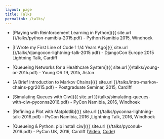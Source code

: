 ```yaml
---
layout: page
title: Talks
permalink: /talks/
---
```


+ [Playing with Reinforcement Learning in Python]({{ site.url }}/talks/python-namibia-2015.pdf) - Python Namibia 2015, Windhoek

+ [I Wrote my First Line of Code 1 1/4 Years Ago]({{ site.url }}/talks/djangocon-lightning-talk-2015.pdf) - DjangoCon Europe 2015 Lightning Talk, Cardiff

+ [Queueing Networks for a Healthcare System]({{ site.url }}/talks/young-or-2015.pdf) - Young OR 19, 2015, Aston

+ [A Brief Introduction to Markov Chains]({{ site.url }}/talks/intro-markov-chains-pgr2015.pdf) - Postgraduate Seminar, 2015, Cardiff

+ [Simulating Queues with Ciw]({{ site.url }}/talks/simulating-queues-with-ciw-pyconna2016.pdf) - PyCon Namibia, 2016, Windhoek

+ [Refining a Plot with Matplotlib]({{ site.url }}/talks/pyconna-lightning-talk-2016.pdf) - PyCon Namibia, 2016 ,Lightning Talk, 2016, Windhoek

+ [Queueing & Python: pip install ciw]({{ site.url }}/talks/pyconuk-2016.pdf) - PyCon UK, 2016, Cardiff ([Video](https://www.youtube.com/watch?v=0_sIus0mPSM), [Code](https://github.com/geraintpalmer/Presentations/blob/master/PyConUK2016/PyConUK%202016.ipynb))